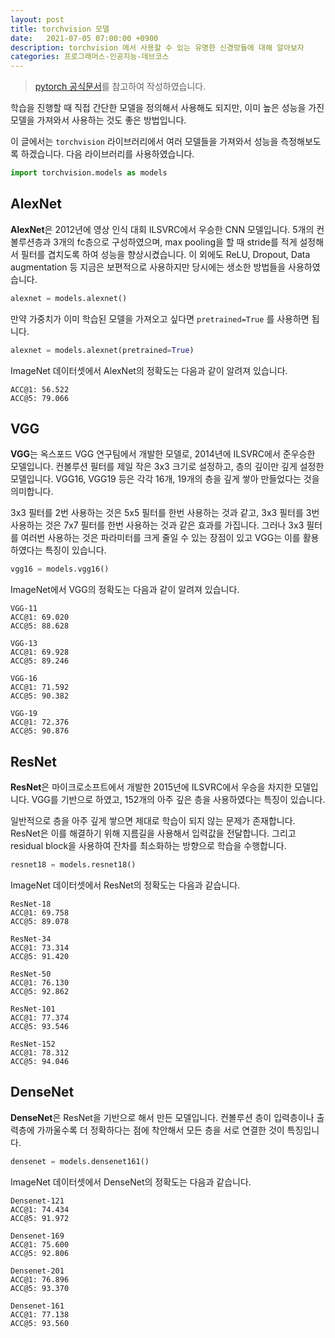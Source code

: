 ```yaml
---
layout: post
title: torchvision 모델
date:   2021-07-05 07:00:00 +0900
description: torchvision 에서 사용할 수 있는 유명한 신경망들에 대해 알아보자
categories: 프로그래머스-인공지능-데브코스
---
```


> [pytorch 공식문서](https://pytorch.org/vision/stable/models.html)를 참고하여 작성하였습니다.

학습을 진행할 때 직접 간단한 모델을 정의해서 사용해도 되지만, 이미 높은 성능을 가진 모델을 가져와서 사용하는 것도 좋은 방법입니다.

이 글에서는 `torchvision` 라이브러리에서 여러 모델들을 가져와서 성능을 측정해보도록 하겠습니다. 다음 라이브러리를 사용하였습니다.

```python
import torchvision.models as models
```

## AlexNet

**AlexNet**은 2012년에 영상 인식 대회 ILSVRC에서 우승한 CNN 모델입니다. 5개의 컨볼루션층과 3개의 fc층으로 구성하였으며, max pooling을 할 때 stride를 적게 설정해서 필터를 겹치도록 하여 성능을 향상시켰습니다. 이 외에도 ReLU, Dropout, Data augmentation 등 지금은 보편적으로 사용하지만 당시에는 생소한 방법들을 사용하였습니다.

```python
alexnet = models.alexnet()
```

만약 가중치가 이미 학습된 모델을 가져오고 싶다면 `pretrained=True` 를 사용하면 됩니다.

```python
alexnet = models.alexnet(pretrained=True)
```

ImageNet 데이터셋에서 AlexNet의 정확도는 다음과 같이 알려져 있습니다.

```
ACC@1: 56.522
ACC@5: 79.066
```

## VGG

**VGG**는 옥스포드 VGG 연구팀에서 개발한 모델로, 2014년에 ILSVRC에서 준우승한 모델입니다. 컨볼루션 필터를 제일 작은 3x3 크기로 설정하고, 층의 깊이만 깊게 설정한 모델입니다. VGG16, VGG19 등은 각각 16개, 19개의 층을 깊게 쌓아 만들었다는 것을 의미합니다.

3x3 필터를 2번 사용하는 것은 5x5 필터를 한번 사용하는 것과 같고, 3x3 필터를 3번 사용하는 것은 7x7 필터를 한번 사용하는 것과 같은 효과를 가집니다. 그러나 3x3 필터를 여러번 사용하는 것은 파라미터를 크게 줄일 수 있는 장점이 있고 VGG는 이를 활용하였다는 특징이 있습니다.

```python
vgg16 = models.vgg16()
```

ImageNet에서 VGG의 정확도는 다음과 같이 알려져 있습니다.

```
VGG-11
ACC@1: 69.020
ACC@5: 88.628

VGG-13
ACC@1: 69.928
ACC@5: 89.246

VGG-16
ACC@1: 71.592
ACC@5: 90.382

VGG-19
ACC@1: 72.376
ACC@5: 90.876
```

## ResNet

**ResNet**은 마이크로소프트에서 개발한 2015년에 ILSVRC에서 우승을 차지한 모델입니다. VGG를 기반으로 하였고, 152개의 아주 깊은 층을 사용하였다는 특징이 있습니다.

일반적으로 층을 아주 깊게 쌓으면 제대로 학습이 되지 않는 문제가 존재합니다. ResNet은 이를 해결하기 위해 지름길을 사용해서 입력값을 전달합니다. 그리고 residual block을 사용하여 잔차를 최소화하는 방향으로 학습을 수행합니다.

```python
resnet18 = models.resnet18()
```

ImageNet 데이터셋에서 ResNet의 정확도는 다음과 같습니다.

```
ResNet-18
ACC@1: 69.758
ACC@5: 89.078

ResNet-34
ACC@1: 73.314
ACC@5: 91.420

ResNet-50
ACC@1: 76.130
ACC@5: 92.862

ResNet-101
ACC@1: 77.374
ACC@5: 93.546

ResNet-152
ACC@1: 78.312
ACC@5: 94.046
```

## DenseNet

**DenseNet**은 ResNet을 기반으로 해서 만든 모델입니다. 컨볼루션 층이 입력층이나 출력층에 가까울수록 더 정확하다는 점에 착안해서 모든 층을 서로 연결한 것이 특징입니다.

```python
densenet = models.densenet161()
```

ImageNet 데이터셋에서 DenseNet의 정확도는 다음과 같습니다.

```
Densenet-121
ACC@1: 74.434
ACC@5: 91.972

Densenet-169
ACC@1: 75.600
ACC@5: 92.806

Densenet-201
ACC@1: 76.896
ACC@5: 93.370

Densenet-161
ACC@1: 77.138
ACC@5: 93.560
```
